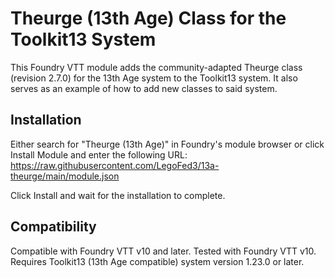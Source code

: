 # Theurge (13th Age) Class for the Toolkit13 System

This Foundry VTT module adds the community-adapted Theurge class (revision 2.7.0) for the 13th Age system to the Toolkit13 system. It also serves as an example of how to add new classes to said system.

## Installation
Either search for "Theurge (13th Age)" in Foundry's module browser or click Install Module and enter the following URL: https://raw.githubusercontent.com/LegoFed3/13a-theurge/main/module.json

Click Install and wait for the installation to complete.

## Compatibility

Compatible with Foundry VTT v10 and later.
Tested with Foundry VTT v10.
Requires Toolkit13 (13th Age compatible) system version 1.23.0 or later.

